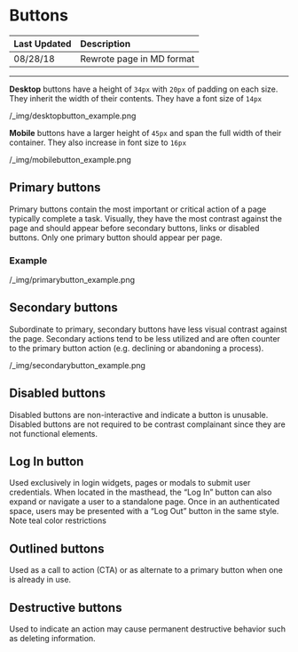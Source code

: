 # Buttons

| Last Updated  | Description |
| --- | :------ |
| 08/28/18 | Rewrote page in MD format |

---

**Desktop** buttons have a height of `34px` with `20px` of padding on each size. They inherit the width of their contents. They have a font size of `14px`  

/_img/desktopbutton_example.png
  
**Mobile** buttons have a larger height of `45px` and span the full width of their container. They also increase in font size to `16px`

/_img/mobilebutton_example.png


## Primary buttons
Primary buttons contain the most important or critical action of a page typically complete a task. Visually, they have the most contrast against the page and should appear before secondary buttons, links or disabled buttons. Only one primary button should appear per page.

### Example
/_img/primarybutton_example.png

## Secondary buttons
Subordinate to primary, secondary buttons have less visual contrast against the page. Secondary actions tend to be less utilized and are often counter to the primary button action (e.g. declining or abandoning a process).

/_img/secondarybutton_example.png

## Disabled buttons
Disabled buttons are non-interactive and indicate a button is unusable. Disabled buttons are not required to be contrast complainant since they are not functional elements.

## Log In button
Used exclusively in login widgets, pages or modals to submit user credentials. When located in the masthead, the “Log In” button can also expand or navigate a user to a standalone page. Once in an authenticated space, users may be presented with a “Log Out” button in the same style. Note teal color restrictions

## Outlined buttons
Used as a call to action (CTA) or as alternate to a primary button when one is already in use.

## Destructive buttons
Used to indicate an action may cause permanent destructive behavior such as deleting information.
